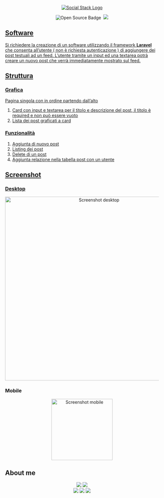 
<p align="center"><a href="#" target="_blank"><img src="https://user-images.githubusercontent.com/20725151/117645918-6fd91400-b18b-11eb-9ee9-33740d82fdb0.jpg" alt="Social Stack Logo"></a>
</p>
<p align="center">
<img src="https://badges.frapsoft.com/os/v1/open-source.svg?v=103" alt="Open Source Badge"> <img src="https://badge.fury.io/gh/tterb%2FHyde.svg"  alt="">
<a href="https://www.docker.com/"><img src="https://badges.aleen42.com/src/docker.svg">
</p>  

## Software

Si richiedere la creazione di un software utilizzando il framework <b>Laravel</b> che consenta all’utente ( non è richiesta autenticazione ) di aggiungere dei post testuali ad un feed.
L’utente tramite un input ed una textarea potrà creare un nuovo post che verrà immediatamente mostrato sul feed.

## Struttura

### Grafica

Pagina singola con in ordine partendo dall’alto
<ol>
<li>Card con input e textarea per il titolo e descrizione del post, il titolo è required e non può essere vuoto
</li>
<li>Lista dei post graficati a card</li>
</ol>

### Funzionalità
<ol>
<li>Aggiunta di nuovo post</li>
<li>Listing dei post</li>
<li>Delete di un post</li>
<li>Aggiunta relazione nella tabella post con un utente</li>
</ol>

## Screenshot
### Desktop
<p align="center">
<a href="https://user-images.githubusercontent.com/20725151/117643684-f04a4580-b188-11eb-90cf-f5d811b0538d.png"><img alt="Screenshot desktop" src="https://user-images.githubusercontent.com/20725151/117643684-f04a4580-b188-11eb-90cf-f5d811b0538d.png" width="600"></a>
</p>

### Mobile 
<p align="center">
<a href="https://user-images.githubusercontent.com/20725151/117643669-ed4f5500-b188-11eb-90e4-9a03e1c719b0.png"><img alt="Screenshot mobile" src="https://user-images.githubusercontent.com/20725151/117643669-ed4f5500-b188-11eb-90e4-9a03e1c719b0.png"  width="200"></a>
</p>

## About me
<p align="center">
<a href="https://t.me/valix93"><img src="https://badges.aleen42.com/src/telegram.svg"/></a>
<img src="https://forthebadge.com/images/badges/works-on-my-machine.svg"/><br>
<img src="https://forthebadge.com/images/badges/powered-by-black-magic.svg"> <img src="https://forthebadge.com/images/badges/powered-by-energy-drinks.svg"> <img src="https://forthebadge.com/images/badges/powered-by-coffee.svg">
</p>
